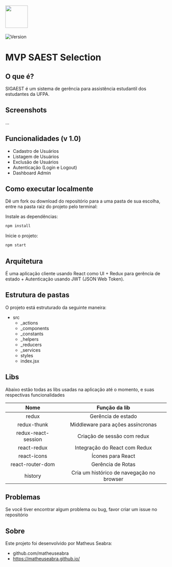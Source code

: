 # <img src="http://saest.ufpa.br/portal/images/saest.png" width="70px"> 
![Version](https://img.shields.io/badge/version-1.0-green.svg) 

# MVP SAEST Selection

## O que é?

SIGAEST é um sistema de gerência para assistência estudantil dos estudantes da UFPA.

## Screenshots

...

## Funcionalidades (v 1.0)
- Cadastro de Usuários
- Listagem de Usuários
- Exclusão de Usuários
- Autenticação (Login e Logout)
- Dashboard Admin

## Como executar localmente

Dê um fork ou download do repositório para a uma pasta de sua escolha, entre na pasta raiz do projeto pelo terminal:

Instale as dependências: 

```javascript
npm install
```
Inicie o projeto:

```javascript
npm start
```

## Arquitetura

É uma aplicação cliente usando React como UI + Redux para gerência de estado + Autenticação usando JWT (JSON Web Token).

## Estrutura de pastas

O projeto está estruturado da seguinte maneira:

- src
  - _actions     
  - _components
  - _constants
  - _helpers
  - _reducers
  - _services
  - styles
  - index.jsx
 
  

## Libs

Abaixo estão todas as libs usadas na aplicação até o momento, e suas respectivas funcionalidades

Nome | Função da lib 
|:---:| :-----:|
redux | Gerência de estado
redux-thunk | Middleware para ações assíncronas
redux-react-session | Criação de sessão com redux
react-redux | Integração do React com Redux
react-icons | Ícones para React   
react-router-dom | Gerência de Rotas
history | Cria um histórico de navegação no browser

## Problemas

Se você tiver encontrar algum problema ou bug, favor criar um issue no repositório

## Sobre

Este projeto foi desenvolvido por Matheus Seabra:  
  - github.com/matheuseabra
  - https://matheuseabra.github.io/


